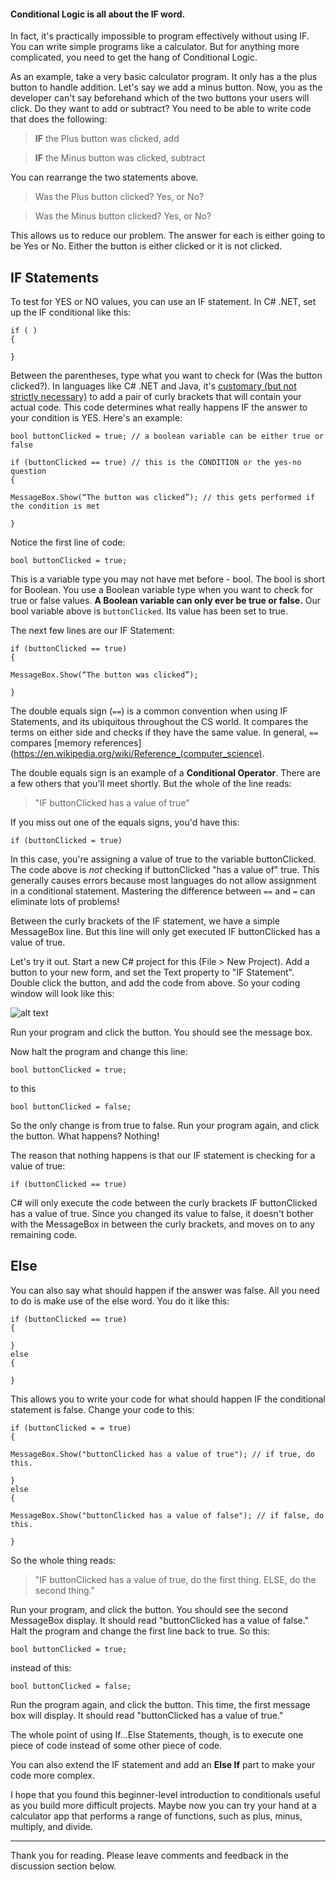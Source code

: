 #### Conditional Logic is all about the IF word. 
In fact, it's practically impossible to program effectively without using IF. You can write simple programs like a calculator. But for anything more complicated, you need to get the hang of Conditional Logic.

As an example, take a very basic calculator program. It only has a the plus button to handle addition. Let's say we add a minus button. Now, you as the developer can't say beforehand which of the two buttons your users will click. Do they want to add or subtract? You need to be able to write code that does the following:

> **IF** the Plus button was clicked, add

> **IF** the Minus button was clicked, subtract

You can rearrange the two statements above.

> Was the Plus button clicked? Yes, or No?

> Was the Minus button clicked? Yes, or No?

This allows us to reduce our problem. The answer for each is either going to be Yes or No. Either the button is either clicked or it is not clicked.


## IF Statements


To test for YES or NO values, you can use an IF statement. In C# .NET, set up the IF conditional like this:
```
if ( )
{

}
```
Between the parentheses, type what you want to check for (Was the button clicked?). In languages like C# .NET and Java, it's [customary (but not strictly necessary)](https://stackoverflow.com/questions/359732/why-is-it-considered-a-bad-practice-to-omit-curly-braces) to add a pair of curly brackets that will contain your actual code. This code determines what really happens IF the answer to your condition is YES. Here's an example:

```
bool buttonClicked = true; // a boolean variable can be either true or false

if (buttonClicked == true) // this is the CONDITION or the yes-no question
{

MessageBox.Show(“The button was clicked”); // this gets performed if the condition is met

}
```

Notice the first line of code:

```
bool buttonClicked = true;
```

This is a variable type you may not have met before - bool. The bool is short for Boolean. You use a Boolean variable type when you want to check for true or false values. **A Boolean variable can only ever be true or false.** Our bool variable above is `buttonClicked`. Its value has been set to true.

The next few lines are our IF Statement:

```
if (buttonClicked == true)
{

MessageBox.Show(“The button was clicked”);

}
```

The double equals sign (`==`) is a common convention when using IF Statements, and its ubiquitous throughout the CS world. It compares the terms on either side and checks if they have the same value.
In general, `==` compares [memory references](https://en.wikipedia.org/wiki/Reference_(computer_science). 

The double equals sign is an example of a **Conditional Operator**. There are a few others that you'll meet shortly. But the whole of the line reads:

 > "IF buttonClicked has a value of true"

If you miss out one of the equals signs, you'd have this:

```
if (buttonClicked = true)
```

In this case, you're assigning a value of true to the variable buttonClicked. The code above is *not* checking if buttonClicked "has a value of" true. This generally causes errors because most languages do not allow assignment in a conditional statement. Mastering the difference between `==` and `=` can eliminate lots of problems!

Between the curly brackets of the IF statement, we have a simple MessageBox line. But this line will only get executed IF buttonClicked has a value of true.

Let's try it out. Start a new C# project for this (File > New Project). Add a button to your new form, and set the Text property to "IF Statement". Double click the button, and add the code from above. So your coding window will look like this:


![alt text](http://i.imgur.com/5nXedhe.png)

Run your program and click the button. You should see the message box. 

Now halt the program and change this line:

```
bool buttonClicked = true;
```

to this

```
bool buttonClicked = false;
```

So the only change is from true to false. Run your program again, and click the button. What happens? Nothing!

The reason that nothing happens is that our IF statement is checking for a value of true:

```
if (buttonClicked == true)
```

C# will only execute the code between the curly brackets IF buttonClicked has a value of true. Since you changed its value to false, it doesn't bother with the MessageBox in between the curly brackets, and moves on to any remaining code.

 

## Else

You can also say what should happen if the answer was false. All you need to do is make use of the else word. You do it like this:

```
if (buttonClicked == true)
{

}
else
{

}
```

This allows you to write your code for what should happen IF the conditional statement is false. Change your code to this:

```
if (buttonClicked = = true)
{

MessageBox.Show("buttonClicked has a value of true"); // if true, do this.

}
else
{

MessageBox.Show("buttonClicked has a value of false"); // if false, do this.

}
```

So the whole thing reads:

>"IF buttonClicked has a value of true, do the first thing. ELSE, do the second thing."

Run your program, and click the button. You should see the second MessageBox display. It should read "buttonClicked has a value of false." Halt the program and change the first line back to true. So this:

```
bool buttonClicked = true;
```

instead of this:

```
bool buttonClicked = false;
```

Run the program again, and click the button. This time, the first message box will display. It should read "buttonClicked has a value of true."

The whole point of using If...Else Statements, though, is to execute one piece of code instead of some other piece of code.

You can also extend the IF statement and add an **Else If** part to make your code more complex.

I hope that you found this beginner-level introduction to conditionals useful as you build more difficult projects. Maybe now you can try your hand at a calculator app that performs a range of functions, such as plus, minus, multiply, and divide.
_________
Thank you for reading. Please leave comments and feedback in the discussion section below.